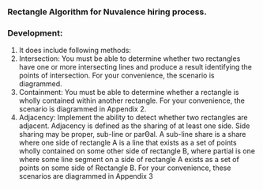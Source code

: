 ### Rectangle Algorithm for Nuvalence hiring process.

### __Development:__
1. It does include following methods:
1. Intersection: You must be able to determine whether two rectangles have one or more intersecting lines and produce a result identifying the points of intersection. For your convenience, the scenario is diagrammed.
2. Containment: You must be able to determine whether a rectangle is wholly contained within another rectangle. For your convenience, the scenario is diagrammed in Appendix 2.
3. Adjacency: Implement the ability to detect whether two rectangles are adjacent. Adjacency is defined as the sharing of at least one side. Side sharing may be proper, sub-line or parƟal. A
   sub-line share is a share where one side of rectangle A is a line that exists as a set of points wholly contained on some other side of rectangle B, where partial is one where some line segment on a side of rectangle A exists as a set of points on some side of Rectangle B. For your convenience,
   these scenarios are diagrammed in Appendix 3
